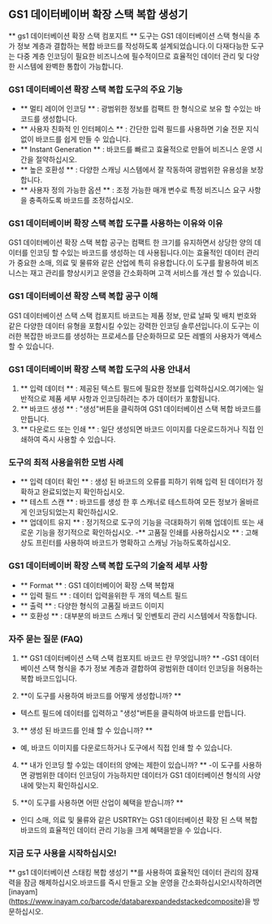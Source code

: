 ## GS1 데이터베이버 확장 스택 복합 생성기

** gs1 데이터베이션 확장 스택 컴포지트 ** 도구는 GS1 데이터베이션 스택 형식을 추가 정보 계층과 결합하는 복합 바코드를 작성하도록 설계되었습니다.이 다재다능한 도구는 다중 계층 인코딩이 필요한 비즈니스에 필수적이므로 효율적인 데이터 관리 및 다양한 시스템에 완벽한 통합이 가능합니다.

### GS1 데이터베이션 확장 스택 복합 도구의 주요 기능

- ** 멀티 레이어 인코딩 ** : 광범위한 정보를 컴팩트 한 형식으로 보유 할 수있는 바코드를 생성합니다.
- ** 사용자 친화적 인 인터페이스 ** : 간단한 입력 필드를 사용하면 기술 전문 지식없이 바코드를 쉽게 만들 수 있습니다.
- ** Instant Generation ** : 바코드를 빠르고 효율적으로 만들어 비즈니스 운영 시간을 절약하십시오.
- ** 높은 호환성 ** : 다양한 스캐닝 시스템에서 잘 작동하여 광범위한 유용성을 보장합니다.
- ** 사용자 정의 가능한 옵션 ** : 조정 가능한 매개 변수로 특정 비즈니스 요구 사항을 충족하도록 바코드를 조정하십시오.

### GS1 데이터베이버 확장 스택 복합 도구를 사용하는 이유와 이유

GS1 데이터베이션 확장 스택 복합 공구는 컴팩트 한 크기를 유지하면서 상당한 양의 데이터를 인코딩 할 수있는 바코드를 생성하는 데 사용됩니다.이는 효율적인 데이터 관리가 중요한 소매, 의료 및 물류와 같은 산업에 특히 유용합니다.이 도구를 활용하여 비즈니스는 재고 관리를 향상시키고 운영을 간소화하며 고객 서비스를 개선 할 수 있습니다.

### GS1 데이터베이션 확장 스택 복합 공구 이해

GS1 데이터베이션 스택 스택 컴포지트 바코드는 제품 정보, 만료 날짜 및 배치 번호와 같은 다양한 데이터 유형을 포함시킬 수있는 강력한 인코딩 솔루션입니다.이 도구는 이러한 복잡한 바코드를 생성하는 프로세스를 단순화하므로 모든 레벨의 사용자가 액세스 할 수 있습니다.

### GS1 데이터베이버 확장 스택 복합 도구의 사용 안내서

1. ** 입력 데이터 ** : 제공된 텍스트 필드에 필요한 정보를 입력하십시오.여기에는 일반적으로 제품 세부 사항과 인코딩하려는 추가 데이터가 포함됩니다.
2. ** 바코드 생성 ** : "생성"버튼을 클릭하여 GS1 데이터베이션 스택 복합 바코드를 만듭니다.
3. ** 다운로드 또는 인쇄 ** : 일단 생성되면 바코드 이미지를 다운로드하거나 직접 인쇄하여 즉시 사용할 수 있습니다.

### 도구의 최적 사용을위한 모범 사례

- ** 입력 데이터 확인 ** : 생성 된 바코드의 오류를 피하기 위해 입력 된 데이터가 정확하고 완료되었는지 확인하십시오.
- ** 테스트 스캔 ** : 바코드를 생성 한 후 스캐너로 테스트하여 모든 정보가 올바르게 인코딩되었는지 확인하십시오.
- ** 업데이트 유지 ** : 정기적으로 도구의 기능을 극대화하기 위해 업데이트 또는 새로운 기능을 정기적으로 확인하십시오.
-** 고품질 인쇄를 사용하십시오 ** : 고해상도 프린터를 사용하여 바코드가 명확하고 스캐닝 가능하도록하십시오.

### GS1 데이터베이버 확장 스택 복합 도구의 기술적 세부 사항

- ** Format ** : GS1 데이터베이어 확장 스택 복합재
- ** 입력 필드 ** : 데이터 입력을위한 두 개의 텍스트 필드
- ** 출력 ** : 다양한 형식의 고품질 바코드 이미지
- ** 호환성 ** : 대부분의 바코드 스캐너 및 인벤토리 관리 시스템에서 작동합니다.

### 자주 묻는 질문 (FAQ)

1. ** GS1 데이터베이션 스택 스택 컴포지트 바코드 란 무엇입니까? **
-GS1 데이터베이션 스택 형식을 추가 정보 계층과 결합하여 광범위한 데이터 인코딩을 허용하는 복합 바코드입니다.

2. **이 도구를 사용하여 바코드를 어떻게 생성합니까? **
- 텍스트 필드에 데이터를 입력하고 "생성"버튼을 클릭하여 바코드를 만듭니다.

3. ** 생성 된 바코드를 인쇄 할 수 있습니까? **
- 예, 바코드 이미지를 다운로드하거나 도구에서 직접 인쇄 할 수 있습니다.

4. ** 내가 인코딩 할 수있는 데이터의 양에는 제한이 있습니까? **
-이 도구를 사용하면 광범위한 데이터 인코딩이 가능하지만 데이터가 GS1 데이터베이션 형식의 사양 내에 맞는지 확인하십시오.

5. **이 도구를 사용하면 어떤 산업이 혜택을 받습니까? **
- 인디 소매, 의료 및 물류와 같은 USRTRY는 GS1 데이터베이션 확장 된 스택 복합 바코드의 효율적인 데이터 관리 기능을 크게 혜택을받을 수 있습니다.

### 지금 도구 사용을 시작하십시오!

** gs1 데이터베이션 스태킹 복합 생성기 **를 사용하여 효율적인 데이터 관리의 잠재력을 잠금 해제하십시오.바코드를 즉시 만들고 오늘 운영을 간소화하십시오!시작하려면 [inayam] (https://www.inayam.co/barcode/databarexpandedstackedcomposite)을 방문하십시오.